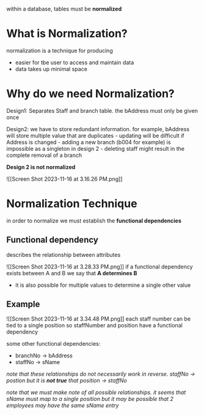 within a database, tables must be **normalized**  

# What is Normalization?
normalization is a technique for producing 

- easier for tbe user to access and maintain data
- data takes up minimal space 
# Why do we need Normalization?

Design1: Separates Staff and branch table. the bAddress must only be given once 

Design2: we have to store redundant information. for example, bAddress will store multiple value that are duplicates
	- updating will be difficult if Address is changed 
	- adding a new branch (b004 for example) is impossible as a singleton in design 2
	- deleting staff might result in the complete removal of a branch 

**Design 2 is not normalized**

![[Screen Shot 2023-11-16 at 3.16.26 PM.png]]
# Normalization Technique 
in order to normalize we must establish the **functional dependencies**

## Functional dependency 
describes the relationship between attributes 

![[Screen Shot 2023-11-16 at 3.28.33 PM.png]]
if a functional dependency exists between A and B we say that 
**A determines B**

- it is also possible for multiple values to determine a single other value 
## Example
![[Screen Shot 2023-11-16 at 3.34.48 PM.png]]
each staff number can be tied to a single position so staffNumber and position have a functional dependency 

some other functional dependencies: 
- branchNo -> bAddress
- staffNo -> sName 

*note that these relationships do not necessarily work in reverse. 
	staffNo -> postion but it is **not true** that position -> staffNo*

*note that we must make note of all possible relationships. it seems that sName must map to a single position but it may be possible that 2 employees may have the same sName entry* 

